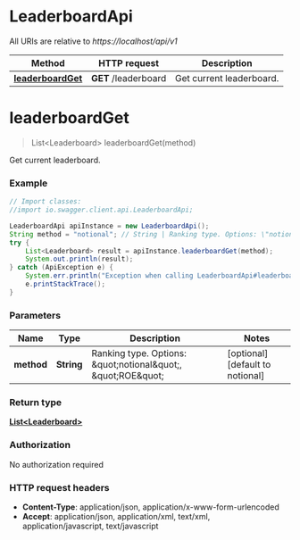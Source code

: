# LeaderboardApi

All URIs are relative to *https://localhost/api/v1*

Method | HTTP request | Description
------------- | ------------- | -------------
[**leaderboardGet**](LeaderboardApi.md#leaderboardGet) | **GET** /leaderboard | Get current leaderboard.


<a name="leaderboardGet"></a>
# **leaderboardGet**
> List&lt;Leaderboard&gt; leaderboardGet(method)

Get current leaderboard.

### Example
```java
// Import classes:
//import io.swagger.client.api.LeaderboardApi;

LeaderboardApi apiInstance = new LeaderboardApi();
String method = "notional"; // String | Ranking type. Options: \"notional\", \"ROE\"
try {
    List<Leaderboard> result = apiInstance.leaderboardGet(method);
    System.out.println(result);
} catch (ApiException e) {
    System.err.println("Exception when calling LeaderboardApi#leaderboardGet");
    e.printStackTrace();
}
```

### Parameters

Name | Type | Description  | Notes
------------- | ------------- | ------------- | -------------
 **method** | **String**| Ranking type. Options: \&quot;notional\&quot;, \&quot;ROE\&quot; | [optional] [default to notional]

### Return type

[**List&lt;Leaderboard&gt;**](Leaderboard.md)

### Authorization

No authorization required

### HTTP request headers

 - **Content-Type**: application/json, application/x-www-form-urlencoded
 - **Accept**: application/json, application/xml, text/xml, application/javascript, text/javascript

